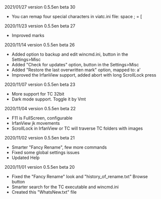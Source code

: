         
2021/01/27  version 0.5.5en beta 30
- You can remap four special characters in viatc.ini file: space ; = [  

2020/11/23  version 0.5.5en beta 27
- Improved marks

2020/11/14  version 0.5.5en beta 26
- Added option to backup and edit wincmd.ini, button in the Settings>Misc 
- Added "Check for updates" option, button in the Settings>Misc 
- Added "Restore the last overwritten mark" option, mapped to:  a'
- Improved the IrfanView support, added abort with long ScrollLock press

2020/11/07  version 0.5.5en beta 23
- More support for TC 32bit
- Dark mode support. Toggle it by Vmt

2020/11/04  version 0.5.5en beta 22
- F11 is FullScreen, configurable 
- IrfanView jk movements 
- ScrollLock in IrfanView or TC will traverse TC folders with images
 
2020/11/02  version 0.5.5en beta 21
- Smarter "Fancy Rename", few more commands
- Fixed some global settings issues 
- Updated Help

2020/11/01  version 0.5.5en beta 20
- Fixed the "Fancy Rename" look and "history_of_rename.txt" Browse button
- Smarter search for the TC executable and wincmd.ini
- Created this "WhatsNew.txt" file

